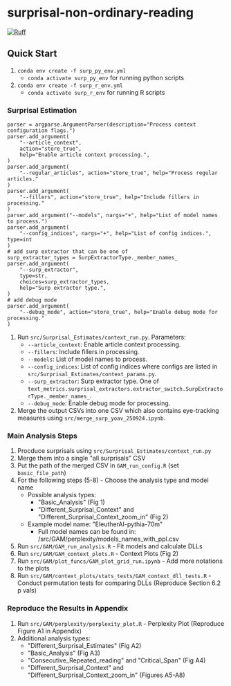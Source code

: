 # surprisal-non-ordinary-reading

[![Ruff](https://github.com/lacclab/surprisal-non-ordinary-reading/actions/workflows/ruff.yml/badge.svg?branch=main)](https://github.com/lacclab/surprisal-non-ordinary-reading/actions/workflows/ruff.yml)

## Quick Start

1. `conda env create -f surp_py_env.yml`
    - `conda activate surp_py_env` for running python scripts 
2. `conda env create -f surp_r_env.yml`
    - `conda activate surp_r_env` for running R scripts 

### Surprisal Estimation

    parser = argparse.ArgumentParser(description="Process context configuration flags.")
    parser.add_argument(
        "--article_context",
        action="store_true",
        help="Enable article context processing.",
    )
    parser.add_argument(
        "--regular_articles", action="store_true", help="Process regular articles."
    )
    parser.add_argument(
        "--fillers", action="store_true", help="Include fillers in processing."
    )
    parser.add_argument("--models", nargs="+", help="List of model names to process.")
    parser.add_argument(
        "--config_indices", nargs="+", help="List of config indices.", type=int
    )
    # add surp extractor that can be one of
    surp_extractor_types = SurpExtractorType._member_names_
    parser.add_argument(
        "--surp_extractor",
        type=str,
        choices=surp_extractor_types,
        help="Surp extractor type.",
    )
    # add debug mode
    parser.add_argument(
        "--debug_mode", action="store_true", help="Enable debug mode for processing."
    )

1. Run `src/Surprisal_Estimates/context_run.py`. Parameters:
   - `--article_context`: Enable article context processing.
   - `--fillers`: Include fillers in processing.
   - `--models`: List of model names to process.
   - `--config_indices`: List of config indices where configs are listed in `src/Surprisal_Estimates/context_params.py`.
   - `--surp_extractor`: Surp extractor type. One of `text_metrics.surprisal_extractors.extractor_switch.SurpExtractorType._member_names_`.
   - `--debug_mode`: Enable debug mode for processing.
2. Merge the output CSVs into one CSV which also contains eye-tracking measures using `src/merge_surp_yoav_250924.ipynb`.

### Main Analysis Steps

1. Procduce surprisals using `src/Surprisal_Estimates/context_run.py`
2. Merge them into a single "all surprisals" CSV
3. Put the path of the merged CSV in `GAM_run_config.R` (set `basic_file_path`)
4. For the following steps (5-8) - Choose the analysis type and model name
    - Possible analysis types:
        - "Basic_Analysis" (Fig 1)
        - "Different_Surprisal_Context" and "Different_Surprisal_Context_zoom_in" (Fig 2)
    - Example model name: "EleutherAI-pythia-70m"
        - Full model names can be found in: /src/GAM/perplexity/models_names_with_ppl.csv
5. Run `src/GAM/GAM_run_analysis.R` - Fit models and calculate DLLs
6. Run `src/GAM/GAM_context_plots.R` - Context Plots (Fig 2)
7. Run `src/GAM/plot_funcs/GAM_plot_grid_run.ipynb` - Add more notations to the plots
8. Run `src/GAM/context_plots/stats_tests/GAM_context_dll_tests.R` - Conduct permutation tests for comparing DLLs (Reproduce Section 6.2 p vals)

### Reproduce the Results in Appendix
1. Run `src/GAM/perplexity/perplexity_plot.R` - Perplexity Plot (Reproduce Figure A1 in Appendix)
2. Additional analysis types:
    - "Different_Surprisal_Estimates" (Fig A2)
    - "Basic_Analysis" (Fig A3)
    - "Consecutive_Repeated_reading" and "Critical_Span" (Fig A4)
    - "Different_Surprisal_Context" and "Different_Surprisal_Context_zoom_in" (Figures A5-A8)
